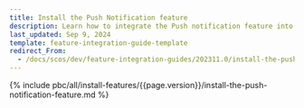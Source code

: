 ```yaml
---
title: Install the Push Notification feature
description: Learn how to integrate the Push notification feature into your project
last_updated: Sep 9, 2024
template: feature-integration-guide-template
redirect_From:
  - /docs/scos/dev/feature-integration-guides/202311.0/install-the-push-notification-feature.html
---
```


{% include pbc/all/install-features/{{page.version}}/install-the-push-notification-feature.md %} <!-- To edit, see /_includes/pbc/all/install-features/202311.0/install-the-push-notification-feature.md -->
